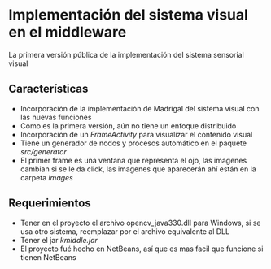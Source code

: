 # Implementación del sistema visual en el middleware

La primera versión pública de la implementación del sistema sensorial visual 

## Características
 * Incorporación de la implementación de Madrigal del sistema visual con las nuevas funciones
 * Como es la primera versión, aún no tiene un enfoque distribuido
 * Incorporación de un _FrameActivity_ para visualizar el contenido visual
 * Tiene un generador de nodos y procesos automático en el paquete _src/generator_
 * El primer frame es una ventana que representa el ojo, las imagenes cambian si se le da click, las imagenes que aparecerán ahí están en la carpeta _images_
 
 ## Requerimientos
 
 * Tener en el proyecto el archivo opencv_java330.dll para Windows, si se usa otro sistema, reemplazar por el archivo equivalente al DLL
 * Tener el jar _kmiddle.jar_
 * El proyecto fué hecho en NetBeans, así que es mas facil que funcione si tienen NetBeans
